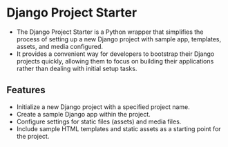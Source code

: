 # Django Project Starter
- The Django Project Starter is a Python wrapper that simplifies the process of setting up a new Django project with sample app, templates, assets, and media configured.
- It provides a convenient way for developers to bootstrap their Django projects quickly, allowing them to focus on building their applications rather than dealing with initial setup tasks.

## Features
- Initialize a new Django project with a specified project name.
- Create a sample Django app within the project.
- Configure settings for static files (assets) and media files.
- Include sample HTML templates and static assets as a starting point for the project.

